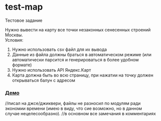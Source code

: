 # test-map
Тестовое задание

Нужно вывести на карту все точки незаконных сенесенных строений Москвы.<br>
Условия:<br>
1. Нужно использовать csv файл для их вывода<br>
2. Данные из файла должны браться в автоматическом режиме (или автоматически парсится и генерироваться в более удобном формате)<br>
3. Нужно использовать API Яндекс.Карт<br>
4. Карта должна быть во всю страницу, при нажатии на точку должен открываться балун с адресом<br>

### [Демо](https://tyaglovov.github.io/test-map/ "Демо")

//писал на джсе/джиквери, файлы не разносил по модулям ради экономии времени (имею в виду, что сие возможно, но в данном случае нецелесообразно).
//в основном все замечания в комментариях
